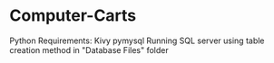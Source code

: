 # Computer-Carts
Python Requirements:
  Kivy
  pymysql
  Running SQL server using table creation method in "Database Files" folder
